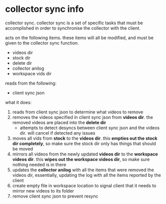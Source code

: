 # collector sync info
collector sync. collector sync is a set of specific tasks that must be accomplished in order to synchronise the collector with the client.

acts on the following items. these items will all be modified, and must be given to the collector sync function.

- videos dir
- stock dir
- delete dir
- collector anilog
- workspace vids dir

reads from the following:

- client sync json

what it does:

1. reads from client sync json to determine what videos to remove
2. removes the videos specified in client sync json from **videos dir**. the removed videos are placed into the **delete dir**
    - attempts to detect desyncs between client sync json and the videos dir. will cancel if detected any issues
3. moves all vids from **stock** to the **videos dir**. this **empties out the stock dir completely**, so make sure the stock dir only has things that should be moved
4. mirrors all videos from the newly updated **videos dir** to the **workspace videos dir**. this **wipes out the workspace videos dir**, so make sure nothing needed is in there
5. updates the **collector anilog** with all the items that were removed the videos dir, essentially, updating the log with all the items reported by the client
6. create empty file in workspace location to signal client that it needs to mirror new videos to its folder
7. remove client sync json to prevent resync
